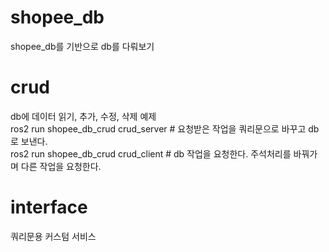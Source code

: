 # shopee_db
shopee_db를 기반으로 db를 다뤄보기

# crud
db에 데이터 읽기, 추가, 수정, 삭제 예제  
ros2 run shopee_db_crud crud_server # 요청받은 작업을 쿼리문으로 바꾸고 db로 보낸다.  
ros2 run shopee_db_crud crud_client # db 작업을 요청한다. 주석처리를 바꿔가며 다른 작업을 요청한다.  

# interface
쿼리문용 커스텀 서비스
